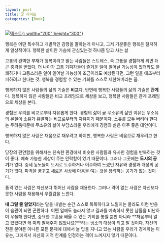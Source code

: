 ```yaml
---
layout: post
title: 굿 라이프
categories: [Book]
---
```


[![텍스트](http://image.yes24.com/Goods/61810085/800x0){: width="200" height="300"}](http://www.yes24.com/Product/Goods/61810085?scode=032&OzSrank=1)


행복은 어떤 특수하고 개별적인 감정을 말하는게 아니고, 그저 기분좋은
행복은 철저하게 일상적이다.
행복한 삶이란 가슴에 관심있는것 하나쯤 담고 사는 삶

고통의 완벽한 부재가 행복이라고 믿는 사람들은 스트레스, 즉 고통을 경험하게 되면 더 큰 충격을 받았다.
더 나아가 고통 기피자들이 즐거운 일이 일어날 가능성이 있더라도 불쾌하거나 고통스러운 일이 일어날 가능성이 조금이라도 예상된다면, 그런 일을 애초부터 피하려고 한다는 것.
행복을 경험할 수 있는 기회를 스스로 제한해버리는 꼴.

행복하지 않은 사람들의 삶의 기술은 **비교**다. 반면에 행복한 사람들의 삶의 기술은 **관계**다. 행복하지 않은 사람들은 비교 프레임으로 세상을 보고, 행복한 사람들은 관계 프레임으로 세상을 본다.

경험은 우리를 비교로부터 자유롭게 한다. 경험의 삶이 곧 무소유의 삶인 이유는 무소유의 본질이 소유가 유발하는 비교로부터의 자유이기 때문이다. 소유를 모두 버려야 한다는 두려움때문에
무소유의 삶이 부담스러운 우리에게 경험의 삶은 아주 좋은 대안이다.

행복하지 않은 사람은 채움으로 채우려고 하지만, 행복한 사람은 비움으로 채우려고 한다.

당장의 편안함을 위해서는 친숙한 환경에서 비슷한 사람들과 유사한 경험을 반복하는 것이 좋다. 예측 가능한 세상이 주는 안락함이 있기 때문이다. 그러나 그곳에는 **도시의 공기**가 없다.
중세 농노들이 도시로 도주하거나 이주하여 느꼈던 자유와 경쟁과 개성의 공기가 없다. 파격을 꿈꾸고 새로운 사상에 마음을 여는 것을 장려하는 공기가 없는 것이다.

품격 있는 사람은 자신보다 뛰어난 사람을 채용한다. 그러나 격이 없는 사람은 자신보다 못한 사람을 채용해서 우월감을 느낀다.

**내 그럴 줄 알았지**라는 말을 내뱉는 순간 스스로 똑똑하다고 느낄지는 몰라도 이런 반응이 습관이 되면 곤란하다. 어떤 일에도 놀라지 않고 결과를 예측하지 못한 남들을 비난하며 우쭐해
한다면, 중요한 교훈을 배울 수 있는 기회를 놓칠 뿐만 아니라 **처음부터 알고 있었다면 왜 미리 말해주지 않았나요?**라는 냉소의 대상이 되고 말 것이다.
자신의 전문 분야든 아니든 모든 문제에 대해서 늘 답을 지니고 있는 사람을 우리가 경계하는 이유는, 그에게서 자신의 지적 한계를 인정하는 격이 느껴지지 않기 때문이다.